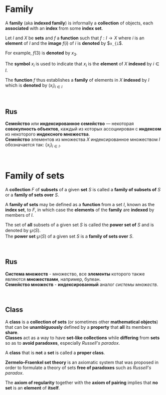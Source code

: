# Family
A **family** (aka **indexed family**) is informally a **collection** of objects, each **associated** with an **index** from some **index set**.<br>

Let $`I`$ and $`X`$ be **sets** and $`f`$ a **function** such that $`f: I \longrightarrow X`$ where $`i`$ is an **element** of $`I`$ and the **image** $`f(i)`$ of $`i`$ is **denoted** by $`x_{i`$.<br>

For example, $`f(3)`$ is **denoted** by $`x_{3}`$.<br>

The **symbol** $`x_{i}`$ is used to indicate that $`x_{i}`$ is the **element** of $`X`$ **indexed** by $`i\in I`$.<br>

The **function** $`f`$ thus establishes a **family** of elements in 
$`X`$ **indexed** by $`I`$ which is **denoted** by $`\left(x_{i}\right)_{i\in I}`$

<br>

## Rus
**Семейство** или **индексированное семейство** — некоторая **совокупность объектов**, каждый из которых ассоциирован с **индексом** из некоторого **индексного множества**.<br>
**Cемейство** элементов из множества $`X`$ индексированное множеством $`I`$ обозначается так: $`\{x_{i}\}_{i\in I}`$.<br>

<br>

# Family of sets
A **collection** $`F`$ of **subsets** of a given **set** $`S`$ is called a **family of subsets of** $`S`$ or a **family of sets over** $`S`$.<br>

A **family of sets** may be defined as a **function** from a set $`I`$, known as the **index set**, to $`F`$, in which case the **elements** of the **family** are **indexed** by members of $`I`$.<br>

The set of **all** subsets of a given set $`S`$ is called the **power set of** $`S`$ and is denoted by $`\wp (S)`$.<br>
The **power set** $`\wp (S)`$ of a given set $`S`$ is a **family of sets over** $`S`$.<br>

<br>

## Rus
**Система множеств** - множество, все **элементы** которого также являются **множествами**, например, булеан.<br>
**Семейство множеств** - **индексированный** аналог *системы множеств*.<br>

<br>

## Class
A **class** is a **collection of sets** (or sometimes other **mathematical objects**) that can be **unambiguously** defined by a **property** that **all** its members **share**.<br>
**Classes** act as a way to have **set-like collections** while **differing** from **sets** so as to **avoid paradoxes**, especially *Russell's paradox*.<br>

A **class** that is **not** a **set** is called a **proper class**.<br>

**Zermelo–Fraenkel set theory** is an axiomatic system that was proposed in order to formulate a theory of sets **free of paradoxes** such as *Russell's paradox*.<br>

The **axiom of regularity** together with the **axiom of pairing** implies that **no set** is an **element** of **itself**.<br>